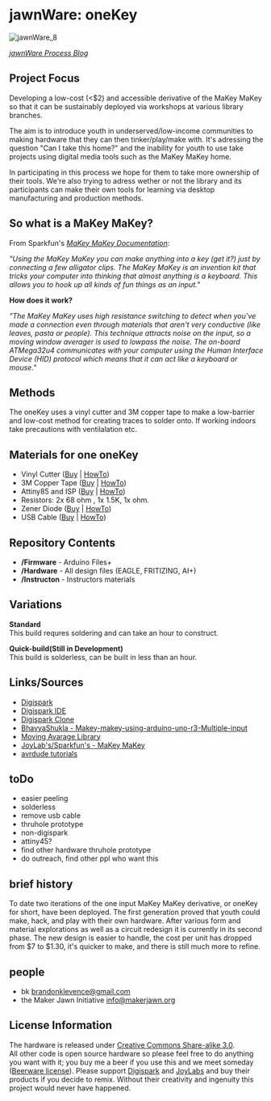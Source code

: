 jawnWare: oneKey
===========

![jawnWare_8](http://farm8.staticflickr.com/7391/12524884355_5e1eddc549_m.jpg) 


 [*jawnWare Process Blog*](http://jawnware.tumblr.com/)

Project Focus
-------------------
Developing a low-cost (<$2) and accessible derivative of the MaKey MaKey so that it can be sustainably deployed via workshops at various library branches. 

The aim is to introduce youth in underserved/low-income communities to making hardware that they can then tinker/play/make with. It's adressing the question "Can I take this home?" and the inability for youth to use take projects using digital media tools such as the MaKey MaKey home.

In participating in this process we hope for them to take more ownership of their tools. We're also trying to adress wether or not the library and its participants can make their own tools for learning via desktop manufacturing and production methods.

So what is a MaKey MaKey?
-------------------
From Sparkfun's [*MaKey MaKey Documentation*](https://github.com/sparkfun/makeymakey):

*"Using the MaKey MaKey you can make anything into a key (get it?) just by connecting a few alligator clips. The MaKey MaKey is an invention kit that tricks your computer into thinking that almost anything is a keyboard. This allows you to hook up all kinds of fun things as an input."*

**How does it work?**

*"The MaKey MaKey uses high resistance switching to detect when you've made a connection even through materials that aren't very conductive (like leaves, pasta or people). This technique attracts noise on the input, so a moving window averager is used to lowpass the noise. The on-board ATMega32u4 communicates with your computer using the Human Interface Device (HID) protocol which means that it can act like a keyboard or mouse."*

Methods
-------------------
The oneKey uses a vinyl cutter and 3M copper tape to make a low-barrier and low-cost method for creating traces to solder onto. If working indoors take precautions with ventilalation etc.

Materials for one oneKey
-------------------
* Vinyl Cutter ([Buy](about:blank) | [HowTo](about:blank))
* 3M Copper Tape ([Buy](about:blank) | [HowTo](about:blank))
* Attiny85 and ISP ([Buy](about:blank) | [HowTo](about:blank))
* Resistors: 2x 68 ohm , 1x 1.5K, 1x ohm.
* Zener Diode ([Buy](about:blank) | [HowTo](about:blank))
* USB Cable ([Buy](about:blank) | [HowTo](about:blank))

Repository Contents
-------------------
* **/Firmware** - Arduino Files+
* **/Hardware** - All design files (EAGLE, FRITIZING, AI+)
* **/Instructon** - Instructors materials

Variations
----------------
**Standard**  
This build requres soldering and can take an hour to construct.

**Quick-build(Still in Development)**  
This build is solderless, can be built in less than an hour.

Links/Sources
-------------------
* [Digispark](about:blank)
* [Digispark IDE](about:blank)
* [Digispark Clone](about:blank)
* [BhavyaShukla - Makey-makey-using-arduino-uno-r3-Multiple-input](https://github.com/BhavyaShukla/Makey-makey-using-arduino-uno-r3-Multiple-inputs-)
* [Moving Avarage Library](https://github.com/BhavyaShukla/Makey-makey-using-arduino-uno-r3-Multiple-inputs-)
* [JoyLab's/Sparkfun's - MaKey MaKey](https://github.com/sparkfun/makeymakey)
* [avrdude tutorials](about:blank)

toDo
-------------------
* easier peeling
* solderless
* remove usb cable
* thruhole prototype
* non-digispark
* attiny45?
* find other hardware thruhole prototype
* do outreach, find other ppl who want this

brief history
-------------------
To date two iterations of the one input MaKey MaKey derivative, or oneKey for short, have been deployed. The first generation proved that youth could make, hack, and play with their own hardware. After various form and material explorations as well as a circuit redesign it is currently in its second phase. The new design is easier to handle, the cost per unit has dropped from $7 to $1.30, it's quicker to make, and there is still much more to refine.

people
-------------------
* bk brandonklevence@gmail.com
* the Maker Jawn Initiative info@makerjawn.org

License Information
-------------------
The hardware is released under [Creative Commons Share-alike 3.0](http://creativecommons.org/licenses/by-sa/3.0/).  
All other code is open source hardware so please feel free to do anything you want with it; 
you buy me a beer if you use this and we meet someday ([Beerware license](http://en.wikipedia.org/wiki/Beerware)).
Please support [Digispark](https://github.com/sparkfun/makeymakey) and [JoyLabs](https://github.com/sparkfun/makeymakey) and buy their products if you decide to remix. Without their creativity and ingenuity this project would never have happened.
